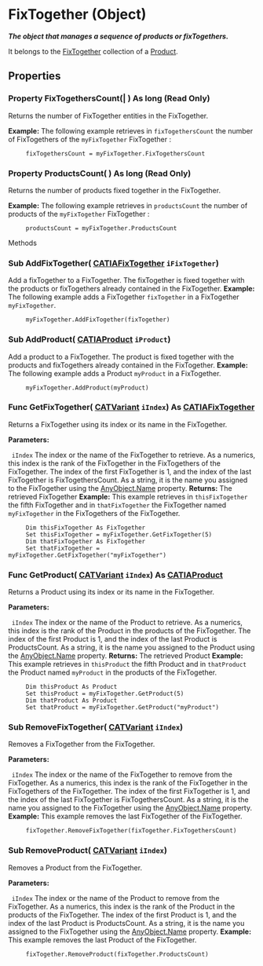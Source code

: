 # FixTogether (Object)

**_The object that manages a sequence of products or fixTogethers._**

It belongs to the [FixTogether](../MecModInterfaces/interface_FixTogether_26387.md) collection of a [Product](../ProductStructureInterfaces/interface_Product_11223.md).

## Properties

### Property **FixTogethersCount**(| ) As long (Read Only)

   Returns the number of FixTogether entities in the FixTogether.

**Example:**     The following example retrieves in `fixTogethersCount` the number of FixTogethers of the `myFixTogether` FixTogether :

```VBScript
     fixTogethersCount = myFixTogether.FixTogethersCount

```

### Property **ProductsCount**( ) As long (Read Only)

   Returns the number of products fixed together in the FixTogether.

**Example:**     The following example retrieves in `productsCount` the number of products of the `myFixTogether` FixTogether :

```VBScript
     productsCount = myFixTogether.ProductsCount

```

Methods

### Sub **AddFixTogether**( [CATIAFixTogether](../MecModInterfaces/interface_FixTogether_26387.md)  `iFixTogether`)

   Add a fixTogether to a FixTogether. The fixTogether is fixed together with the products or fixTogethers already contained in the FixTogether.  **Example:**      The following example adds a FixTogether `fixTogether` in a FixTogether `myFixTogether`.

```VBScript
     myFixTogether.AddFixTogether(fixTogether)

```

### Sub **AddProduct**( [CATIAProduct](../ProductStructureInterfaces/interface_Product_11223.md)  `iProduct`)

   Add a product to a FixTogether. The product is fixed together with the products and fixTogethers already contained in the FixTogether.  **Example:**      The following example adds a Product `myProduct` in a FixTogether.

```VBScript
     myFixTogether.AddProduct(myProduct)

```

### Func **GetFixTogether**( [CATVariant](../System/typedef_CATVariant_20656.md)  `iIndex`) As [CATIAFixTogether](../MecModInterfaces/interface_FixTogether_26387.md)

   Returns a FixTogether using its index or its name in the FixTogether.

**Parameters:**

` iIndex`      The index or the name of the FixTogether to retrieve. As a numerics, this index is the rank of the FixTogether in the FixTogethers of the FixTogether. The index of the first FixTogether is 1, and the index of the last FixTogether is FixTogethersCount. As a string, it is the name you assigned to the FixTogether using the
[AnyObject.Name](../System/interface_AnyObject_17321.htm#Name) property.  **Returns:**      The retrieved FixTogether **Example:**      This example retrieves in `thisFixTogether` the fifth FixTogether and in `thatFixTogether` the FixTogether named `myFixTogether` in the FixTogethers of the FixTogether.

```VBScript
     Dim thisFixTogether As FixTogether
     Set thisFixTogether = myFixTogether.GetFixTogether(5)
     Dim thatFixTogether As FixTogether
     Set thatFixTogether = myFixTogether.GetFixTogether("myFixTogether")

```

### Func **GetProduct**( [CATVariant](../System/typedef_CATVariant_20656.md)  `iIndex`) As [CATIAProduct](../ProductStructureInterfaces/interface_Product_11223.md)

   Returns a Product using its index or its name in the FixTogether.

**Parameters:**

` iIndex`      The index or the name of the Product to retrieve. As a numerics, this index is the rank of the Product in the products of the FixTogether. The index of the first Product is 1, and the index of the last Product is ProductsCount. As a string, it is the name you assigned to the Product using the
[AnyObject.Name](../System/interface_AnyObject_17321.htm#Name) property.  **Returns:**      The retrieved Product **Example:**      This example retrieves in `thisProduct` the fifth Product and in `thatProduct` the Product named `myProduct` in the products of the FixTogether.

```VBScript
     Dim thisProduct As Product
     Set thisProduct = myFixTogether.GetProduct(5)
     Dim thatProduct As Product
     Set thatProduct = myFixTogether.GetProduct("myProduct")

```

### Sub **RemoveFixTogether**( [CATVariant](../System/typedef_CATVariant_20656.md)  `iIndex`)

   Removes a FixTogether from the FixTogether.

**Parameters:**

` iIndex`      The index or the name of the FixTogether to remove from the FixTogether. As a numerics, this index is the rank of the FixTogether in the FixTogethers of the FixTogether. The index of the first FixTogether is 1, and the index of the last FixTogether is FixTogethersCount. As a string, it is the name you assigned to the FixTogether using the
[AnyObject.Name](../System/interface_AnyObject_17321.htm#Name) property.  **Example:**      This example removes the last FixTogether of the FixTogether.

```VBScript
     fixTogether.RemoveFixTogether(fixTogether.FixTogethersCount)

```

### Sub **RemoveProduct**( [CATVariant](../System/typedef_CATVariant_20656.md)  `iIndex`)

   Removes a Product from the FixTogether.

**Parameters:**

` iIndex`      The index or the name of the Product to remove from the FixTogether. As a numerics, this index is the rank of the Product in the products of the FixTogether. The index of the first Product is 1, and the index of the last Product is ProductsCount. As a string, it is the name you assigned to the FixTogether using the
[AnyObject.Name](../System/interface_AnyObject_17321.htm#Name) property.  **Example:**      This example removes the last Product of the FixTogether.

```VBScript
     fixTogether.RemoveProduct(fixTogether.ProductsCount)

```